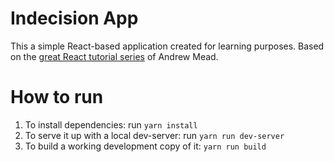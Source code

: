 # Indecision App
This a simple React-based application created for learning purposes. Based on the [great React tutorial series](https://www.udemy.com/course/react-2nd-edition/learn/lecture/7899954#questions) of Andrew Mead.

# How to run
 1. To install dependencies: run `yarn install`
 2. To serve it up with a local dev-server: run `yarn run dev-server`
 3. To build a working development copy of it: `yarn run build`
